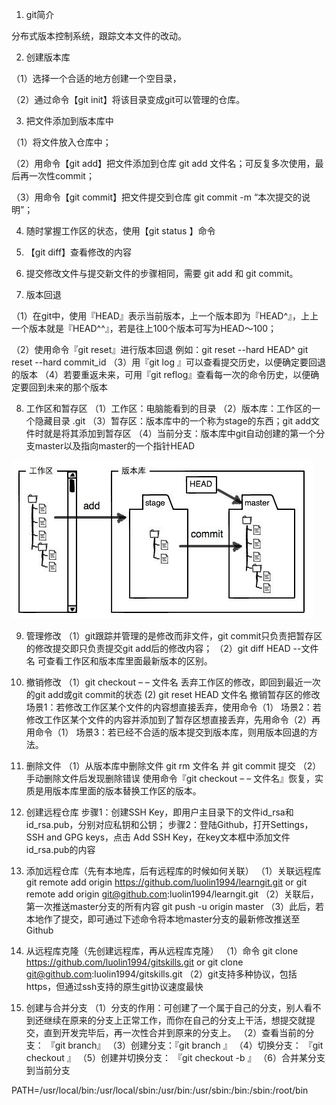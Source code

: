 1. git简介

分布式版本控制系统，跟踪文本文件的改动。



2. 创建版本库

（1）选择一个合适的地方创建一个空目录，

（2）通过命令【git init】将该目录变成git可以管理的仓库。



3. 把文件添加到版本库中

（1）将文件放入仓库中；

（2）用命令【git add】把文件添加到仓库     git add 文件名；可反复多次使用，最后再一次性commit；

（3）用命令【git commit】把文件提交到仓库    git commit -m  “本次提交的说明”；



4. 随时掌握工作区的状态，使用【git status 】命令



5. 【git diff】查看修改的内容



6. 提交修改文件与提交新文件的步骤相同，需要 git add 和 git commit。



7. 版本回退

（1）在git中，使用『HEAD』表示当前版本，上一个版本即为『HEAD^』，上上一个版本就是『HEAD^^』，若是往上100个版本可写为HEAD～100；

（2）使用命令『git reset』进行版本回退 例如：git reset --hard HEAD^  git reset --hard commit_id
（3）用『git log 』可以查看提交历史，以便确定要回退的版本
（4）若要重返未来，可用『git reflog』查看每一次的命令历史，以便确定要回到未来的那个版本



8. 工作区和暂存区
（1）工作区：电脑能看到的目录
（2）版本库：工作区的一个隐藏目录 .git
（3）暂存区：版本库中的一个称为stage的东西；git add文件时就是将其添加到暂存区
（4）当前分支：版本库中git自动创建的第一个分支master以及指向master的一个指针HEAD

![image-20200924165417230](git基本操作.assets/image-20200924165417230.png)





9. 管理修改
（1）git跟踪并管理的是修改而非文件，git commit只负责把暂存区的修改提交即只负责提交git add后的修改内容；
（2）git diff HEAD  --文件名 可查看工作区和版本库里面最新版本的区别。



10. 撤销修改
（1）git checkout  – –  文件名  丢弃工作区的修改，即回到最近一次的git add或git commit的状态
 (2) git reset HEAD 文件名   撤销暂存区的修改
场景1：若修改工作区某个文件的内容想直接丢弃，使用命令（1）
场景2：若修改工作区某个文件的内容并添加到了暂存区想直接丢弃，先用命令（2）再用命令（1）
场景3：若已经不合适的版本提交到版本库，则用版本回退的方法。



11. 删除文件
（1）从版本库中删除文件
 git rm 文件名   并  git commit  提交
（2）手动删除文件后发现删除错误
使用命令『git checkout – –  文件名』恢复，实质是用版本库里面的版本替换工作区的版本。



12. 创建远程仓库
步骤1：创建SSH Key，即用户主目录下的文件id_rsa和id_rsa.pub，分别对应私钥和公钥；
步骤2：登陆Github，打开Settings，SSH and GPG keys，点击 Add SSH Key，在key文本框中添加文件id_rsa.pub的内容



13. 添加远程仓库（先有本地库，后有远程库的时候如何关联）
（1）关联远程库
git remote add origin https://github.com/luolin1994/learngit.git
or   git remote add origin  git@github.com:luolin1994/learngit.git
（2）关联后，第一次推送master分支的所有内容
git push -u origin master
（3）此后，若本地作了提交，即可通过下述命令将本地master分支的最新修改推送至Github



14. 从远程库克隆（先创建远程库，再从远程库克隆）
（1）命令
    git clone https://github.com/luolin1994/gitskills.git
or git clone git@github.com:luolin1994/gitskills.git
（2）git支持多种协议，包括https，但通过ssh支持的原生git协议速度最快





15. 创建与合并分支
（1）分支的作用：可创建了一个属于自己的分支，别人看不到还继续在原来的分支上正常工作，而你在自己的分支上干活，想提交就提交，直到开发完毕后，再一次性合并到原来的分支上。
（2）查看当前的分支： 『git branch』
（3）创建分支：『git branch <name>』
（4）切换分支： 『git checkout <name>』
（5）创建并切换分支： 『git checkout -b <name>』
（6）合并某分支到当前分支





PATH=/usr/local/bin:/usr/local/sbin:/usr/bin:/usr/sbin:/bin:/sbin:/root/bin